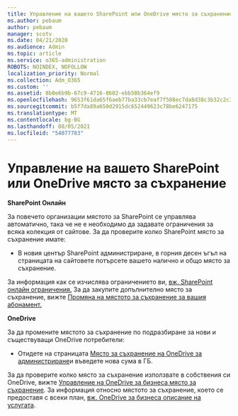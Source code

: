 ```yaml
---
title: Управление на вашето SharePoint или OneDrive място за съхранение
ms.author: pebaum
author: pebaum
manager: scotv
ms.date: 04/21/2020
ms.audience: Admin
ms.topic: article
ms.service: o365-administration
ROBOTS: NOINDEX, NOFOLLOW
localization_priority: Normal
ms.collection: Adm_O365
ms.custom: ''
ms.assetid: 8b0e6b9b-67c9-4716-8602-ebb58b364ef9
ms.openlocfilehash: 9653f61da65f6aeb77ba33cb7eaf7f508ec7da8d38c3b32c2c30ea519d31ada6
ms.sourcegitcommit: b5f7da89a650d2915dc652449623c78be6247175
ms.translationtype: MT
ms.contentlocale: bg-BG
ms.lasthandoff: 08/05/2021
ms.locfileid: "54077783"
---
```

# <a name="manage-your-sharepoint-or-onedrive-storage"></a>Управление на вашето SharePoint или OneDrive място за съхранение

 **SharePoint Онлайн**
  
За повечето организации мястото за SharePoint се управлява автоматично, така че не е необходимо да задавате ограничения за всяка колекция от сайтове. За да проверите колко SharePoint място за съхранение имате:
  
- В новия център SharePoint администриране, в горния десен ъгъл на страницата на сайтовете потърсете вашето налично и общо място за съхранение.
    
За информация как се изчислява ограничението ви, [вж. SharePoint онлайн ограничения.](https://go.microsoft.com/fwlink/p/?LinkID=856113) За да закупите допълнително място за съхранение, вижте [Промяна на мястото за съхранение за вашия абонамент.](https://go.microsoft.com/fwlink/?linkid=866428)
  
 **OneDrive**
  
За да промените мястото за съхранение по подразбиране за нови и съществуващи OneDrive потребители:
  
- Отидете на страницата [Място за съхранение на OneDrive за администриране](https://admin.onedrive.com/?v=StorageSettings)и въведете нова сума в ГБ.
    
За да проверите колко място за съхранение използвате в собствения си OneDrive, вижте [Управление на OneDrive за бизнеса място за съхранение](https://go.microsoft.com/fwlink/?linkid=866429). За информация относно мястото за съхранение, което се предоставя с всеки план, [вж. OneDrive за бизнеса описание на услугата](https://go.microsoft.com/fwlink/p/?LinkID=826071).
  

